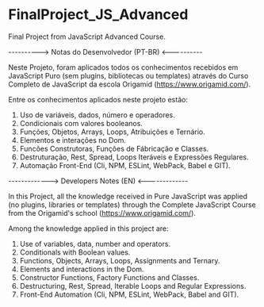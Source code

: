 # FinalProject_JS_Advanced
Final Project from JavaScript Advanced Course.

----------> Notas do Desenvolvedor (PT-BR) <----------

Neste Projeto, foram aplicados todos os conhecimentos recebidos em JavaScript Puro 
(sem plugins, bibliotecas ou templates) através do Curso Completo de JavaScript
da escola Origamid (https://www.origamid.com/).

Entre os conhecimentos aplicados neste projeto estão:

1. Uso de variáveis, dados, número e operadores.
2. Condicionais com valores booleanos.
3. Funções, Objetos, Arrays, Loops, Atribuições e Ternário.
4. Elementos e interações no Dom.
5. Funcões Construtoras, Funções de Fábricação e Classes.
6. Destruturação, Rest, Spread, Loops Iteráveis e Expressões Regulares.
7. Automação Front-End (Cli, NPM, ESLint, WebPack, Babel e GIT).

-------------> Developers Notes (EN) <-------------

In this Project, all the knowledge received in Pure JavaScript was applied
(no plugins, libraries or templates) through the Complete JavaScript Course
from the Origamid's school (https://www.origamid.com/).

Among the knowledge applied in this project are:

1. Use of variables, data, number and operators.
2. Conditionals with Boolean values.
3. Functions, Objects, Arrays, Loops, Assignments and Ternary.
4. Elements and interactions in the Dom.
5. Constructor Functions, Factory Functions and Classes.
6. Destructuring, Rest, Spread, Iterable Loops and Regular Expressions.
7. Front-End Automation (Cli, NPM, ESLint, WebPack, Babel and GIT).
